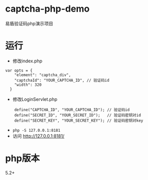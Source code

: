 # captcha-php-demo
易盾验证码php演示项目

# 运行
* 修改index.php
```
var opts = {
    "element": "captcha_div",
    "captchaId": "YOUR_CAPTCHA_ID", // 验证码id
    "width": 320
  }
```

* 修改LoginServlet.php
```
	define("CAPTCHA_ID", "YOUR_CAPTCHA_ID"); // 验证码id
	define("SECRET_ID", "YOUR_SECRET_ID");   // 验证码密钥对id
	define("SECRET_KEY", "YOUR_SECRET_KEY"); // 验证码密钥对key
```

* `php -S 127.0.0.1:8181`
* 访问 http://127.0.0.1:8181/

# php版本
5.2+

